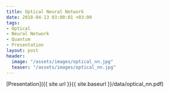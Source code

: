 ```yaml
---
title: Optical Neural Network
date: 2018-04-13 03:00:01 +03:00
tags:
- Optical
- Neural Network
- Quantum
- Presentation
layout: post
header:
  image: "/assets/images/optical_nn.jpg"
  teaser: "/assets/images/optical_nn.jpg"
---
```


[Presentation]({{ site.url }}{{ site.baseurl }}/data/optical_nn.pdf)
